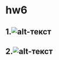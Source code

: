 # hw6
## 1.![alt-текст](https://pp.userapi.com/c846122/v846122613/1e0c9/o6acLkBdOUc.jpg "Необязательный титул")
## 2.![alt-текст](https://pp.userapi.com/c830709/v830709469/c1363/ZTTuB0ejH5c.jpg "Необязательный титул")
